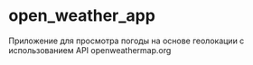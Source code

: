 # open_weather_app

Приложение для просмотра погоды на основе геолокации с использованием API openweathermap.org
